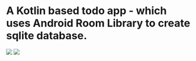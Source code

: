 # A Kotlin based todo app - which uses Android Room Library to create sqlite database.

![](https://media.giphy.com/media/hWjEqz4vXxtDYM1sWF/giphy.gif)          ![](https://media.giphy.com/media/XGmeSy3O2qAimef0nj/giphy.gif)

